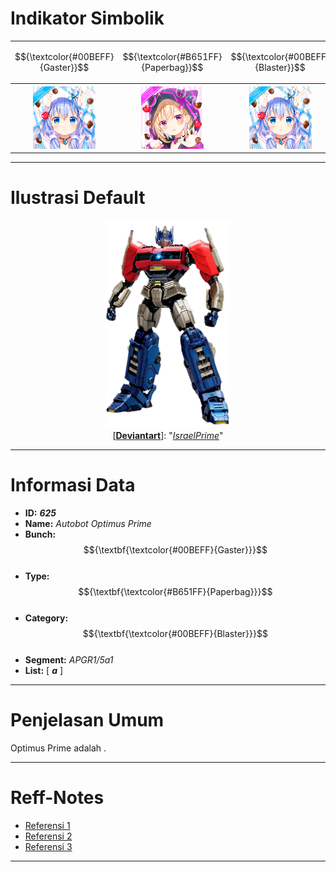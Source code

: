 # Indikator Simbolik
<div align="center">
<table style="margin-left: auto; margin-right: auto;"><tr>
  <td><p align="center">
    $${\textcolor{#00BEFF}{Gaster}}$$
  </p></td><td><p align="center">
    $${\textcolor{#B651FF}{Paperbag}}$$
  </p></td><td><p align="center">
    $${\textcolor{#00BEFF}{Blaster}}$$
  </p></td></tr><tr><th>
    <img src="https://github.com/Minecube1510/s4mpl3_m3m0ry/blob/main/B1-Main_Images_Storage/B1.001-BTC_Symbols/a01_GFB.png", width="100">
  </th><th>
    <img src="https://github.com/Minecube1510/s4mpl3_m3m0ry/blob/main/B1-Main_Images_Storage/B1.001-BTC_Symbols/e05_HuPaWi.png", width="100">
  </th><th>
    <img src="https://github.com/Minecube1510/s4mpl3_m3m0ry/blob/main/B1-Main_Images_Storage/B1.001-BTC_Symbols/a01_GFB.png", width="100">
  </th></tr>
</table>
</div>

---
# Ilustrasi Default
<p align="center">
<img src="https://github.com/Minecube1510/s4mpl3_m3m0ry/blob/main/B1-Main_Images_Storage/B1.002-Sampel_Illust/B1.002'A-Basic_5616/A.Basic_Illust'001-GPaB/B1.002'625-54Oa.png", width="200">
  <br>
[<a href="https://www.deviantart.com/israelprime/art/TF-ONE-Optimus-prime-1109474959"><b>Deviantart</b></a>]:
"<a href="https://www.deviantart.com/israelprime"><i>IsraelPrime</i></a>"
</p>

---
# Informasi Data
- **ID:** ***625*** <br>
- **Name:** *Autobot Optimus Prime* <br>
- **Bunch:** $${\textbf{\textcolor{#00BEFF}{Gaster}}}$$ <br>
- **Type:** $${\textbf{\textcolor{#B651FF}{Paperbag}}}$$ <br>
- **Category:** $${\textbf{\textcolor{#00BEFF}{Blaster}}}$$ <br>
- **Segment:** *APGR1/5a1* <br>
- **List:** [ ***a*** ]
---
# Penjelasan Umum
Optimus Prime adalah .

---
# Reff-Notes
- [Referensi 1]()
- [Referensi 2]()
- [Referensi 3]()

---
